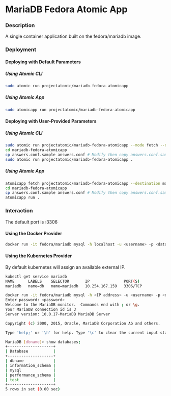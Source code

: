 # MariaDB Fedora Atomic App

### Description

A single container application built on the fedora/mariadb image.

### Deployment

#### Deploying with Default Parameters

##### Using Atomic CLI

```sh
sudo atomic run projectatomic/mariadb-fedora-atomicapp
```

##### Using Atomic App

```sh
sudo atomicapp run projectatomic/mariadb-fedora-atomicapp
```

#### Deploying with User-Provided Parameters

##### Using Atomic CLI

```sh
sudo atomic run projectatomic/mariadb-fedora-atomicapp --mode fetch --destination mariadb-fedora-atomicapp
cd mariadb-fedora-atomicapp
cp answers.conf.sample answers.conf # Modify then copy answers.conf.sample
sudo atomic run projectatomic/mariadb-fedora-atomicapp .
```

##### Using Atomic App

```sh
atomicapp fetch projectatomic/mariadb-fedora-atomicapp --destination mariadb-fedora-atomicapp
cd mariadb-fedora-atomicapp
cp answers.conf.sample answers.conf # Modify then copy answers.conf.sample
atomicapp run .
```

### Interaction

The default port is :3306

#### Using the Docker Provider

```sh
docker run -it fedora/mariadb mysql -h localhost -u <username> -p <database name>
```

#### Using the Kubernetes Provider

By default kubernetes will assign an available external IP.

```sh
kubectl get service mariadb
NAME      LABELS    SELECTOR       IP               PORT(S)
mariadb   name=db   name=mariadb   10.254.167.159   3306/TCP

docker run -it fedora/mariadb mysql -h <IP address> -u <username> -p <database name>
Enter password: <password>
Welcome to the MariaDB monitor.  Commands end with ; or \g.
Your MariaDB connection id is 3
Server version: 10.0.17-MariaDB MariaDB Server

Copyright (c) 2000, 2015, Oracle, MariaDB Corporation Ab and others.

Type 'help;' or '\h' for help. Type '\c' to clear the current input statement.

MariaDB [dbname]> show databases;
+--------------------+
| Database           |
+--------------------+
| dbname             |
| information_schema |
| mysql              |
| performance_schema |
| test               |
+--------------------+
5 rows in set (0.00 sec)
```
